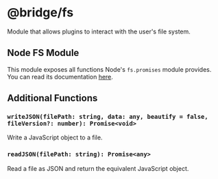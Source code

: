 # @bridge/fs

Module that allows plugins to interact with the user's file system.

## Node FS Module

This module exposes all functions Node's `fs.promises` module provides. You can read its documentation [here](https://nodejs.org/dist/latest-v10.x/docs/api/fs.html#fs_fs_promises_api).

## Additional Functions

### `writeJSON(filePath: string, data: any, beautify = false, fileVersion?: number): Promise<void>`

Write a JavaScript object to a file.

### `readJSON(filePath: string): Promise<any>`

Read a file as JSON and return the equivalent JavaScript object.
